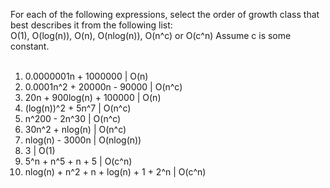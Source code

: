 For each of the following expressions, select the order of growth class that best describes it from the following list:  
O(1), O(log(n)), O(n), O(nlog(n)), O(n^c) or O(c^n) Assume c is some constant.  
<br />
1. 0.0000001n + 1000000       | O(n)
2. 0.0001n^2 + 20000n - 90000 | O(n^c)
3. 20n + 900log(n) + 100000   | O(n)
4. (log(n))^2 + 5n^7          | O(n^c)
5. n^200 - 2n^30              | O(n^c)
6. 30n^2 + nlog(n)            | O(n^c)
7. nlog(n) - 3000n            | O(nlog(n))
8. 3                          | O(1)
9. 5^n + n^5 + n + 5          | O(c^n)
10. nlog(n) + n^2 + n + log(n) + 1 + 2^n | O(c^n)
